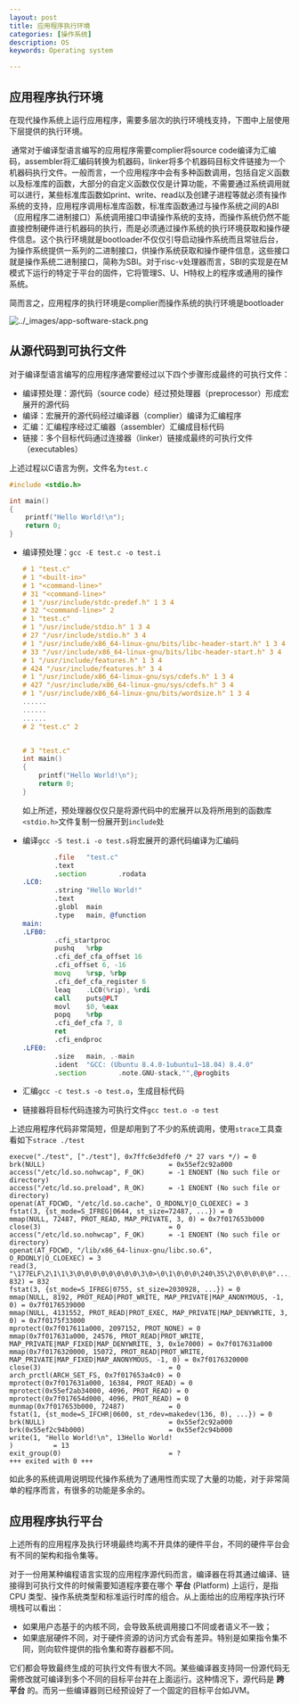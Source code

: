 ```yaml
---
layout: post
title: 应用程序执行环境
categories: [操作系统]
description: OS
keywords: Operating system 

---
```


## 应用程序执行环境

在现代操作系统上运行应用程序，需要多层次的执行环境栈支持，下图中上层使用下层提供的执行环境。

​		通常对于编译型语言编写的应用程序需要complier将source code编译为汇编码，assembler将汇编码转换为机器码，linker将多个机器码目标文件链接为一个机器码执行文件。一般而言，一个应用程序中会有多种函数调用，包括自定义函数以及标准库的函数，大部分的自定义函数仅仅是计算功能，不需要通过系统调用就可以进行，某些标准库函数如print、write、read以及创建子进程等就必须有操作系统的支持，应用程序调用标准库函数，标准库函数通过与操作系统之间的ABI（应用程序二进制接口）系统调用接口申请操作系统的支持，而操作系统仍然不能直接控制硬件进行机器码的执行，而是必须通过操作系统的执行环境获取和操作硬件信息。这个执行环境就是bootloader不仅仅引导启动操作系统而且常驻后台，为操作系统提供一系列的二进制接口，供操作系统获取和操作硬件信息，这些接口就是操作系统二进制接口，简称为SBI。对于risc-v处理器而言，SBI的实现是在M模式下运行的特定于平台的固件，它将管理S、U、H特权上的程序或通用的操作系统。

简而言之，应用程序的执行环境是complier而操作系统的执行环境是bootloader

![../_images/app-software-stack.png](https://wendaocsmaster.github.io/images/blog/app-software-stack.png)

## 从源代码到可执行文件

对于编译型语言编写的应用程序通常要经过以下四个步骤形成最终的可执行文件：

+ 编译预处理：源代码（source code）经过预处理器（preprocessor）形成宏展开的源代码
+ 编译：宏展开的源代码经过编译器（complier）编译为汇编程序
+ 汇编：汇编程序经过汇编器（assembler）汇编成目标代码
+ 链接：多个目标代码通过连接器（linker）链接成最终的可执行文件（executables）

上述过程以C语言为例，文件名为`test.c`

~~~C
#include <stdio.h>

int main()
{
    printf("Hello World!\n");
    return 0;
}
~~~

+ 编译预处理：`gcc -E test.c -o test.i`

  ~~~C
  # 1 "test.c"                                                             
  # 1 "<built-in>"                                                         
  # 1 "<command-line>"                                                     
  # 31 "<command-line>"                                                    
  # 1 "/usr/include/stdc-predef.h" 1 3 4                                   
  # 32 "<command-line>" 2                                                  
  # 1 "test.c"                                                             
  # 1 "/usr/include/stdio.h" 1 3 4                                         
  # 27 "/usr/include/stdio.h" 3 4                                          
  # 1 "/usr/include/x86_64-linux-gnu/bits/libc-header-start.h" 1 3 4       
  # 33 "/usr/include/x86_64-linux-gnu/bits/libc-header-start.h" 3 4        
  # 1 "/usr/include/features.h" 1 3 4                                      
  # 424 "/usr/include/features.h" 3 4                                      
  # 1 "/usr/include/x86_64-linux-gnu/sys/cdefs.h" 1 3 4                    
  # 427 "/usr/include/x86_64-linux-gnu/sys/cdefs.h" 3 4                    
  # 1 "/usr/include/x86_64-linux-gnu/bits/wordsize.h" 1 3 4 
  ......
  ......
  ......
  # 2 "test.c" 2
  
  
  # 3 "test.c"
  int main()
  {
      printf("Hello World!\n");
      return 0;
  }
  ~~~

  如上所述，预处理器仅仅只是将源代码中的宏展开以及将所用到的函数库`<stdio.h>`文件复制一份展开到`include`处

+ 编译`gcc -S test.i -o test.s`将宏展开的源代码编译为汇编码

  ```asm
          .file   "test.c"
          .text
          .section        .rodata
  .LC0:
          .string "Hello World!"
          .text
          .globl  main
          .type   main, @function
  main:
  .LFB0:
          .cfi_startproc
          pushq   %rbp
          .cfi_def_cfa_offset 16
          .cfi_offset 6, -16
          movq    %rsp, %rbp
          .cfi_def_cfa_register 6
          leaq    .LC0(%rip), %rdi
          call    puts@PLT
          movl    $0, %eax
          popq    %rbp
          .cfi_def_cfa 7, 8
          ret
          .cfi_endproc
  .LFE0:
          .size   main, .-main
          .ident  "GCC: (Ubuntu 8.4.0-1ubuntu1~18.04) 8.4.0"
          .section        .note.GNU-stack,"",@progbits
  ```

+ 汇编`gcc -c test.s -o test.o`，生成目标代码

+ 链接器将目标代码连接为可执行文件`gcc test.o -o test`

上述应用程序代码非常简短，但是却用到了不少的系统调用，使用`strace`工具查看如下`strace ./test`

~~~
execve("./test", ["./test"], 0x7ffc6e3dfef0 /* 27 vars */) = 0
brk(NULL)                               = 0x55ef2c92a000
access("/etc/ld.so.nohwcap", F_OK)      = -1 ENOENT (No such file or directory)
access("/etc/ld.so.preload", R_OK)      = -1 ENOENT (No such file or directory)
openat(AT_FDCWD, "/etc/ld.so.cache", O_RDONLY|O_CLOEXEC) = 3
fstat(3, {st_mode=S_IFREG|0644, st_size=72487, ...}) = 0
mmap(NULL, 72487, PROT_READ, MAP_PRIVATE, 3, 0) = 0x7f017653b000
close(3)                                = 0
access("/etc/ld.so.nohwcap", F_OK)      = -1 ENOENT (No such file or directory)
openat(AT_FDCWD, "/lib/x86_64-linux-gnu/libc.so.6", O_RDONLY|O_CLOEXEC) = 3
read(3, "\177ELF\2\1\1\3\0\0\0\0\0\0\0\0\3\0>\0\1\0\0\0\240\35\2\0\0\0\0\0"..., 832) = 832
fstat(3, {st_mode=S_IFREG|0755, st_size=2030928, ...}) = 0
mmap(NULL, 8192, PROT_READ|PROT_WRITE, MAP_PRIVATE|MAP_ANONYMOUS, -1, 0) = 0x7f0176539000
mmap(NULL, 4131552, PROT_READ|PROT_EXEC, MAP_PRIVATE|MAP_DENYWRITE, 3, 0) = 0x7f0175f33000
mprotect(0x7f017611a000, 2097152, PROT_NONE) = 0
mmap(0x7f017631a000, 24576, PROT_READ|PROT_WRITE, MAP_PRIVATE|MAP_FIXED|MAP_DENYWRITE, 3, 0x1e7000) = 0x7f017631a000
mmap(0x7f0176320000, 15072, PROT_READ|PROT_WRITE, MAP_PRIVATE|MAP_FIXED|MAP_ANONYMOUS, -1, 0) = 0x7f0176320000
close(3)                                = 0
arch_prctl(ARCH_SET_FS, 0x7f017653a4c0) = 0
mprotect(0x7f017631a000, 16384, PROT_READ) = 0
mprotect(0x55ef2ab34000, 4096, PROT_READ) = 0
mprotect(0x7f017654d000, 4096, PROT_READ) = 0
munmap(0x7f017653b000, 72487)           = 0
fstat(1, {st_mode=S_IFCHR|0600, st_rdev=makedev(136, 0), ...}) = 0
brk(NULL)                               = 0x55ef2c92a000
brk(0x55ef2c94b000)                     = 0x55ef2c94b000
write(1, "Hello World!\n", 13Hello World!
)          = 13
exit_group(0)                           = ?
+++ exited with 0 +++
~~~

如此多的系统调用说明现代操作系统为了通用性而实现了大量的功能，对于非常简单的程序而言，有很多的功能是多余的。

## 应用程序执行平台

上述所有的应用程序及执行环境最终均离不开具体的硬件平台，不同的硬件平台会有不同的架构和指令集等。

对于一份用某种编程语言实现的应用程序源代码而言，编译器在将其通过编译、链接得到可执行文件的时候需要知道程序要在哪个 **平台** (Platform) 上运行，是指 CPU 类型、操作系统类型和标准运行时库的组合。从上面给出的应用程序执行环境栈可以看出：

- 如果用户态基于的内核不同，会导致系统调用接口不同或者语义不一致；
- 如果底层硬件不同，对于硬件资源的访问方式会有差异。特别是如果指令集不同，则向软件提供的指令集和寄存器都不同。

它们都会导致最终生成的可执行文件有很大不同。某些编译器支持同一份源代码无需修改就可编译到多个不同的目标平台并在上面运行。这种情况下，源代码是 **跨平台** 的。而另一些编译器则已经预设好了一个固定的目标平台如JVM。